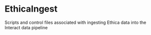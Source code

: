 # EthicaIngest
Scripts and control files associated with ingesting Ethica data into the Interact data pipeline
